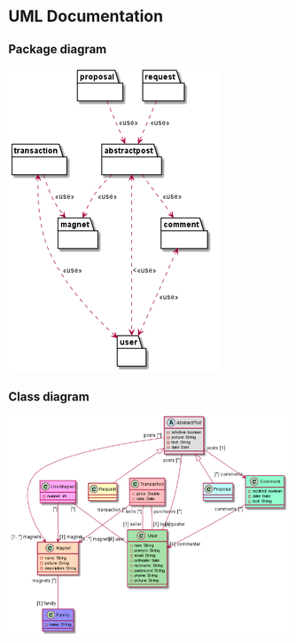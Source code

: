 # UML Documentation

## Package diagram
![Package diagram](magnetrade_packages.png)

## Class diagram
![Class diagram](magnetrade_class.png)